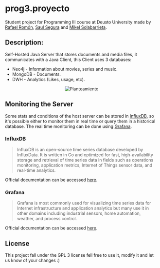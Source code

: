# prog3.proyecto
Student project for Programming III course at Deusto University made by [Rafael Romón](https://github.com/rafaelromon), [Saul Segura](https://github.com/luasaul) and [Mikel Solabarrieta](https://github.com/mikelsr). 

## Description:
Self-Hosted Java Server that stores documents and media files, it communicates with a Java Client, this Client uses 3 databases: 

* Neo4j - Information about movies, series and music.
* MongoDB - Documents.
* DWH - Analytics (Likes, usage, etc).

<p align="center">
  <img src="https://github.com/Ninia/prog3.proyecto/blob/master/src/main/resources/web/planteamiento.png" alt="Planteamiento"/>
</p>

## Monitoring the Server
Some stats and conditions of the host server can be stored in [InfluxDB](
https://github.com/influxdata/influxdb),
so it's possible either to monitor them in real time or query them in a
historical database. The real time monitoring can be done using [Grafana](
http://grafana.org/).
### InfluxDB
>InfluxDB is an open-source time series database developed by InfluxData.
It is written in Go and optimized for fast, high-availability storage and
retrieval of time series data in fields such as operations monitoring,
application metrics, Internet of Things sensor data, and real-time analytics. 

Official documentation can be accessed [here](
https://docs.influxdata.com/influxdb/v1.2/).
### Grafana
>Grafana is most commonly used for visualizing time series data for Internet
infrastructure and application analytics but many use it in other domains
including industrial sensors, home automation, weather, and process control.

Official documentation can be accessed [here](
http://docs.grafana.org/).

## License
This project fall under the GPL 3 license fell free to use it, modify it and let us know of your changes :)

